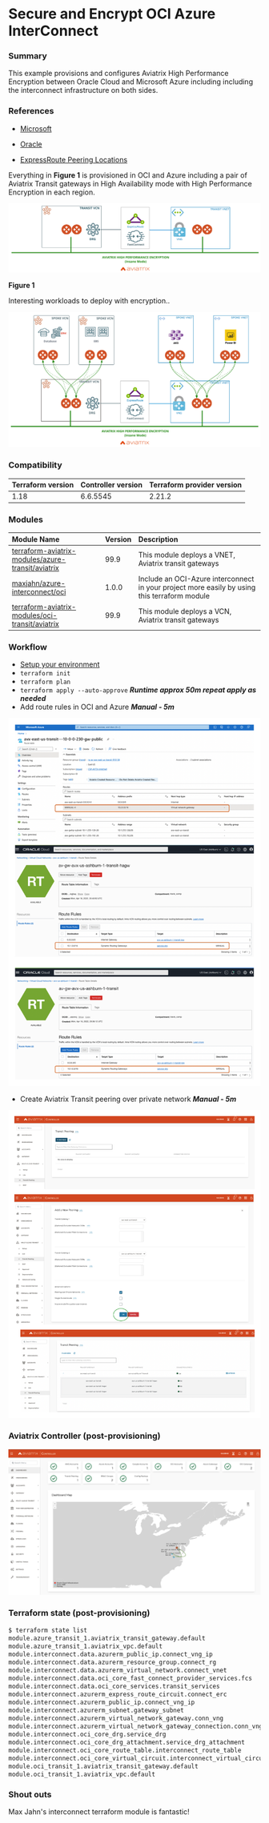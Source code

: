 # Secure and Encrypt OCI Azure InterConnect
### Summary

This example provisions and configures Aviatrix High Performance Encryption between Oracle Cloud and Microsoft Azure including including the interconnect infrastructure on both sides.

### References

- [Microsoft](https://docs.microsoft.com/en-us/azure/virtual-machines/workloads/oracle/oracle-oci-overview#region-availability)

- [Oracle](https://www.oracle.com/cloud/azure-interconnect/)

- [ExpressRoute Peering Locations](https://docs.microsoft.com/en-us/azure/expressroute/expressroute-locations)

Everything in **Figure 1** is provisioned in OCI and Azure including a pair of Aviatrix Transit gateways in High Availability mode with High Performance Encryption in each region.

<img src="img/oci-azure-interconnect.png">

**Figure 1**

Interesting workloads to deploy with encryption..

<img src="img/oci-azure-ic-patterns.png">

### Compatibility
Terraform version | Controller version | Terraform provider version
:--- | :--- | :---
1.18 | 6.6.5545 | 2.21.2

### Modules

Module Name | Version | Description
:--- | :--- | :---
[terraform-aviatrix-modules/azure-transit/aviatrix](https://registry.terraform.io/modules/terraform-aviatrix-modules/azure-transit/aviatrix/latest) | 99.9 | This module deploys a VNET, Aviatrix transit gateways
[maxjahn/azure-interconnect/oci](https://registry.terraform.io/modules/terraform-aviatrix-modules/azure-spoke/aviatrix/latest) | 1.0.0 | Include an OCI-Azure interconnect in your project more easily by using this terraform module
[terraform-aviatrix-modules/oci-transit/aviatrix](https://registry.terraform.io/modules/terraform-aviatrix-modules/oci-transit/aviatrix/latest) | 99.9 | This module deploys a VCN, Aviatrix transit gateways 


### Workflow

- [Setup your environment](quick-start.md)
- ```terraform init```
- ```terraform plan```
- ```terraform apply --auto-approve``` **_Runtime approx 50m repeat apply as needed_**
- Add route rules in OCI and Azure **_Manual - 5m_**
<img src="img/manual-routes.png">

- Create Aviatrix Transit peering over private network **_Manual - 5m_**
<img src="img/transit-peering-setup.png">

### Aviatrix Controller (post-provisioning)
<img src="img/dashboard-view.png">

### Terraform state (post-provisioning)

```
$ terraform state list
module.azure_transit_1.aviatrix_transit_gateway.default
module.azure_transit_1.aviatrix_vpc.default
module.interconnect.data.azurerm_public_ip.connect_vng_ip
module.interconnect.data.azurerm_resource_group.connect_rg
module.interconnect.data.azurerm_virtual_network.connect_vnet
module.interconnect.data.oci_core_fast_connect_provider_services.fcs
module.interconnect.data.oci_core_services.transit_services
module.interconnect.azurerm_express_route_circuit.connect_erc
module.interconnect.azurerm_public_ip.connect_vng_ip
module.interconnect.azurerm_subnet.gateway_subnet
module.interconnect.azurerm_virtual_network_gateway.conn_vng
module.interconnect.azurerm_virtual_network_gateway_connection.conn_vng_gw
module.interconnect.oci_core_drg.service_drg
module.interconnect.oci_core_drg_attachment.service_drg_attachment
module.interconnect.oci_core_route_table.interconnect_route_table
module.interconnect.oci_core_virtual_circuit.interconnect_virtual_circuit
module.oci_transit_1.aviatrix_transit_gateway.default
module.oci_transit_1.aviatrix_vpc.default
```

### Shout outs

Max Jahn's interconnect terraform module is fantastic!